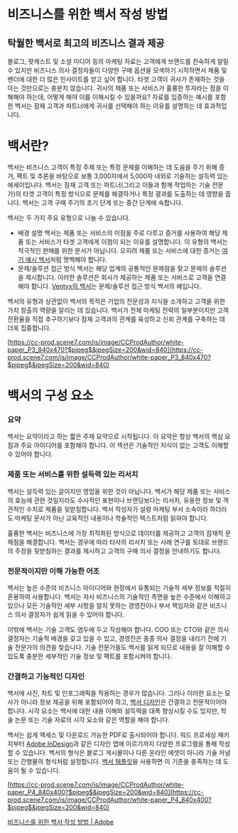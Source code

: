 # 비즈니스를 위한 백서 작성 방법

## 탁월한 백서로 최고의 비즈니스 결과 제공

블로그, 팟캐스트 및 소셜 미디어 등의 마케팅 자료는 고객에게 브랜드를 친숙하게 알릴 수 있지만 비즈니스 의사 결정자들이 다양한 구매 옵션을 모색하기 시작하면서 제품 및 벤더에 대한 더 많은 인사이트를 얻고 싶어 합니다. 타겟 고객이 귀사가 존재하는 것을 아는 것만으로는 충분치 않습니다. 귀사의 제품 또는 서비스가 훌륭한 투자라는 점을 이해해야 하는데, 어떻게 해야 이를 이해시킬 수 있을까요? 자료를 입증하는 예시를 포함한 백서는 잠재 고객과 파트너에게 귀사를 선택해야 하는 이유를 설명하는 데 효과적입니다.

# **백서란?**

백서는 비즈니스 고객이 특정 주제 또는 특정 문제를 이해하는 데 도움을 주기 위해 증거, 팩트 및 추론을 바탕으로 보통 3,000자에서 5,000자 내외로 기술하는 설득력 있는 에세이입니다. 백서는 잠재 고객 또는 파트너(그리고 이들과 함께 작업하는 기술 전문가)의 타겟 고객이 특정 방식으로 문제를 해결하거나 특정 결과를 도출하는 데 영향을 줍니다. 백서는 고객 구매 주기의 초기 단계 또는 중간 단계에 속합니다.

백서는 두 가지 주요 유형으로 나눌 수 있습니다.

- 배경 설명 백서는 제품 또는 서비스의 이점을 주로 다루고 증거를 사용하여 해당 제품 또는 서비스가 타겟 고객에게 이점이 되는 이유를 설명합니다. 이 유형의 백서는 적극적인 판매를 위한 문서가 아닙니다. 오히려 제품 또는 서비스에 대한 증거는 [여기 예시 백서](https://www.behance.net/gallery/21114877/White-Paper-/moodboard?moduleId=141659261)처럼 명백해야 합니다.
- 문제/솔루션 접근 방식 백서는 해당 업계의 공통적인 문제점을 찾고 문제의 솔루션을 제시합니다. 이러한 솔루션은 회사가 제공하는 제품 또는 서비스로 고객을 연결해야 합니다. [Ventyx의 백서](https://www.behance.net/gallery/17003007/White-Paper-Smart-Grid-Outage-Management?tracking_source=search_projects_views%7Cwhite%20paper)는 문제/솔루션 접근 방식 백서의 예입니다.

백서의 유형과 상관없이 백서의 목적은 기업의 전문성과 지식을 소개하고 고객을 위한 가치 창출의 역량을 알리는 데 있습니다. 백서가 전체 마케팅 전략의 일부분이지만 고객 전환율을 직접 추구하기보다 잠재 고객과의 관계를 육성하고 신뢰 관계를 구축하는 데 더욱 집중합니다.

[https://cc-prod.scene7.com/is/image/CCProdAuthor/white-paper_P3_840x470?$pjpeg$&jpegSize=200&wid=840](https://cc-prod.scene7.com/is/image/CCProdAuthor/white-paper_P3_840x470?$pjpeg$&jpegSize=200&wid=840)

# **백서의 구성 요소**

### 요약

백서는 요약이라고 하는 짧은 주제 요약으로 시작됩니다. 이 요약은 항상 백서의 핵심 요점과 주요 아이디어를 포함해야 합니다. 이 섹션은 기술적인 지식이 없는 고객도 이해할 수 있어야 합니다.

### 제품 또는 서비스를 위한 설득력 있는 리서치

백서는 설득력 있는 글이지만 영업을 위한 것이 아닙니다. 백서가 해당 제품 또는 서비스의 효능에 관한 것일지라도 수사적인 표현이나 브랜딩보다는 리서치, 유용한 정보 및 객관적인 수치로 제품을 뒷받침합니다. 백서 작성자가 설령 마케팅 부서 소속이라 하더라도 마케팅 문서가 아닌 교육적인 내용이나 학술적인 텍스트처럼 읽혀야 합니다.

훌륭한 백서는 비즈니스에 가장 최적화된 방식으로 데이터를 제공하고 고객의 잠재적 문제점을 해결합니다. 백서는 경우에 따라 타사의 리서치 또는 사례 연구를 토대로 브랜드의 주장을 뒷받침하는 결과를 제시하고 고객의 구매 의사 결정을 안내하기도 합니다.

### 전문적이지만 이해 가능한 어조

백서는 높은 수준의 비즈니스 아이디어와 현장에서 유통되는 기술적 세부 정보를 적절히 혼용하여 사용합니다. 백서는 자사 비즈니스의 기술적인 측면을 높은 수준에서 이해하고 있으나 모든 기술적인 세부 사항을 알지 못하는 경영진이나 부서 책임자와 같은 비즈니스 의사 결정자가 쉽게 읽을 수 있어야 합니다.

이밖에 백서는 기술 고객도 염두에 두고 작성해야 합니다. COO 또는 CTO와 같은 의사 결정자는 기술적 배경을 갖고 있을 수 있고, 경영진은 종종 의사 결정을 내리기 전에 기술 전문가의 의견을 찾습니다. 기술 전문가들도 백서를 읽게 되므로 내용을 잘 이해할 수 있도록 충분한 세부적인 기술 정보 및 팩트를 포함시켜야 합니다.

### 간결하고 기능적인 디자인

백서에 사진, 차트 및 인포그래픽을 적용하는 경우가 많습니다. 그러나 이러한 요소는 묘사가 아니라 정보 제공을 위해 포함되어야 하고, [백서 디자인](https://www.behance.net/gallery/18132943/CEDAR-White-Paper-Design?tracking_source=search_projects_views%7Cwhite%20paper)은 간결하고 전문적이어야 합니다. 시각 요소는 백서에 대한 내용 이해와 설득력을 대폭 향상시킬 수도 있지만, 학술 논문 또는 기술 자료의 시각 요소와 같은 역할을 해야 합니다.

백서는 쉽게 액세스 및 다운로드 가능한 PDF로 출시되어야 합니다. 워드 프로세싱 패키지부터 [Adobe InDesign](https://www.adobe.com/kr/products/indesign.html)과 같은 디자인 앱에 이르기까지 다양한 프로그램을 통해 작성할 수 있습니다. 백서의 형식은 블로그 게시물이나 다른 온라인 에셋이 아니라 기술 저널 또는 간행물의 형식처럼 설정합니다. [백서 템플릿](https://www.behance.net/gallery/20148717/White-Paper-Template-for-InDesign)을 사용하면 이 기준을 충족하는 데 도움이 될 수 있습니다.

[https://cc-prod.scene7.com/is/image/CCProdAuthor/white-paper_P4_840x400?$pjpeg$&jpegSize=200&wid=840](https://cc-prod.scene7.com/is/image/CCProdAuthor/white-paper_P4_840x400?$pjpeg$&jpegSize=200&wid=840)

[비즈니스를 위한 백서 작성 방법 | Adobe](https://www.adobe.com/kr/creativecloud/business/teams/use-cases/white-paper.html)